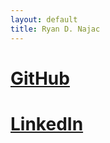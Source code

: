 ```yaml
---
layout: default
title: Ryan D. Najac
---
```


# [GitHub](https://github.com/rdnajac)
# [LinkedIn](https://www.linkedin.com/in/ryan-najac/)

